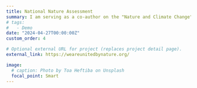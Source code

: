 ```yaml
---
title: National Nature Assessment
summary: I am serving as a co-author on the "Nature and Climate Change" chapter of the upcoming inaugural U.S. *National Nature Assessment*.
# tags:
#   - Demo
date: "2024-04-27T00:00:00Z"
custom_order: 4

# Optional external URL for project (replaces project detail page).
external_link: https://weareunitedbynature.org/

image:
  # caption: Photo by Toa Heftiba on Unsplash
  focal_point: Smart
---
```

